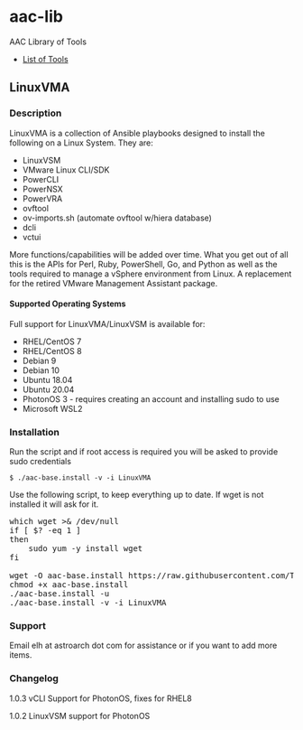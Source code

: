 # aac-lib
AAC Library of Tools

- <a href=https://github.com/Texiwill/aac-lib/tree/master/>List of Tools</a>

## LinuxVMA

### Description
LinuxVMA is a collection of Ansible playbooks designed to install the
following on a Linux System. They are:

* LinuxVSM
* VMware Linux CLI/SDK
* PowerCLI
* PowerNSX
* PowerVRA
* ovftool
* ov-imports.sh (automate ovftool w/hiera database)
* dcli
* vctui

More functions/capabilities will be added over time. What you get out
of all this is the APIs for Perl, Ruby, PowerShell, Go, and Python as
well as the tools required to manage a vSphere environment from Linux. A
replacement for the retired VMware Management Assistant package.

#### Supported Operating Systems
Full support for LinuxVMA/LinuxVSM is available for:

* RHEL/CentOS 7
* RHEL/CentOS 8
* Debian 9
* Debian 10
* Ubuntu 18.04
* Ubuntu 20.04
* PhotonOS 3 - requires creating an account and installing sudo to use
* Microsoft WSL2

### Installation
Run the script and if root access is required you will be asked to
provide sudo credentials

	$ ./aac-base.install -v -i LinuxVMA

Use the following script, to keep everything up to date. If wget is not
installed it will ask for it.

<pre>
which wget >& /dev/null
if [ $? -eq 1 ]
then
    sudo yum -y install wget
fi

wget -O aac-base.install https://raw.githubusercontent.com/Texiwill/aac-lib/master/base/aac-base.install
chmod +x aac-base.install
./aac-base.install -u
./aac-base.install -v -i LinuxVMA
</pre>

### Support
Email elh at astroarch dot com for assistance or if you want to add
more items.

### Changelog
1.0.3 vCLI Support for PhotonOS, fixes for RHEL8

1.0.2 LinuxVSM support for PhotonOS

